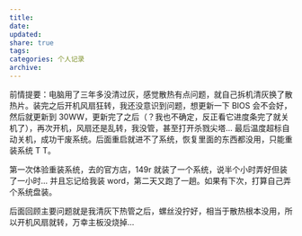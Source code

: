 ```yaml
---
title: 
date: 
updated: 
share: true
tags: 
categories: 个人记录
archive: 
---
```

前情提要：电脑用了三年多没清过灰，感觉散热有点问题，就自己拆机清灰换了散热片。装完之后开机风扇狂转，我还没意识到问题，想更新一下 BIOS 会不会好，然后就更新到 30WW，更新完了之后（？我也不确定，反正看它进度条完了就关机了），再次开机，风扇还是乱转，我没管，甚至打开杀戮尖塔... 最后温度超标自动关机，成功干废系统。后面重启就进不了系统，恢复里面的东西都没用，只能重装系统 T T。


第一次体验重装系统，去的官方店，149r 就装了一个系统，说半个小时弄好但装了一小时... 并且忘记给我装 word，第二天又跑了一趟。如果有下次，打算自己弄个系统盘装。

后面回顾主要问题就是我清灰下热管之后，螺丝没拧好，相当于散热根本没用，所以开机风扇就转，万幸主板没烧掉...

